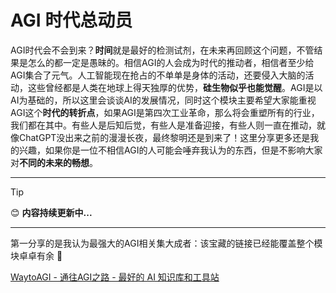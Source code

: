 # AGI 时代总动员

AGI时代会不会到来？**时间**就是最好的检测试剂，在未来再回顾这个问题，不管结果是怎么的都一定是愚昧的。相信AGI的人会成为时代的推动者，相信者至少给AGI集合了元气。人工智能现在抢占的不单单是身体的活动，还要侵入大脑的活动，这些曾经都是人类在地球上得天独厚的优势，**硅生物似乎也能觉醒**。AGI是以AI为基础的，所以这里会谈谈AI的发展情况，同时这个模块主要希望大家能重视AGI这个**时代的转折点**，如果AGI是第四次工业革命，那么将会重塑所有的行业，我们都在其中。有些人是后知后觉，有些人是准备迎接，有些人则一直在推动，就像ChatGPT没出来之前的漫漫长夜，最终黎明还是到来了！这里分享更多还是我的兴趣，如果你是一位不相信AGI的人可能会唾弃我认为的东西，但是不影响大家对**不同的未来的畅想**。

---

> [!TIP]
> 😊 **内容持续更新中...**

---

第一分享的是我认为最强大的AGI相关集大成者：该宝藏的链接已经能覆盖整个模块卓卓有余 🤗

[WaytoAGI - 通往AGI之路 - 最好的 AI 知识库和工具站](https://www.waytoagi.com)

